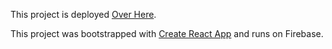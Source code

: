 This project is deployed [Over Here](https://goodminton-tracker.firebaseapp.com/).

This project was bootstrapped with [Create React App](https://github.com/facebook/create-react-app) and runs on Firebase.
